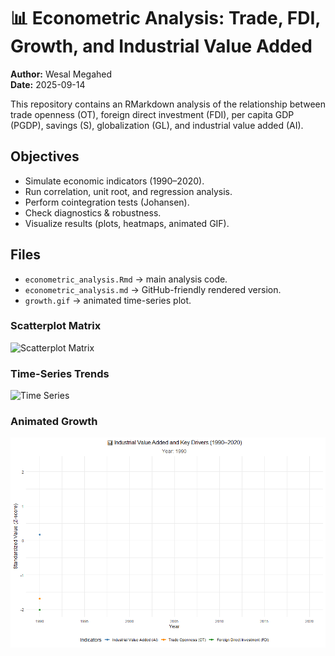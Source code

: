 # 📊 Econometric Analysis: Trade, FDI, Growth, and Industrial Value Added

**Author:** Wesal Megahed  
**Date:** 2025-09-14  

This repository contains an RMarkdown analysis of the relationship between trade openness (OT), foreign direct investment (FDI), per capita GDP (PGDP), savings (S), globalization (GL), and industrial value added (AI).  

## Objectives
- Simulate economic indicators (1990–2020).
- Run correlation, unit root, and regression analysis.
- Perform cointegration tests (Johansen).
- Check diagnostics & robustness.
- Visualize results (plots, heatmaps, animated GIF).

## Files
- `econometric_analysis.Rmd` → main analysis code.
- `econometric_analysis.md` → GitHub-friendly rendered version.
- `growth.gif` → animated time-series plot.






### Scatterplot Matrix
![Scatterplot Matrix](images/scatterplot_matrix.png)


### Time-Series Trends
![Time Series](images/time_series.png)

### Animated Growth
![Growth Animation](growth.gif)

